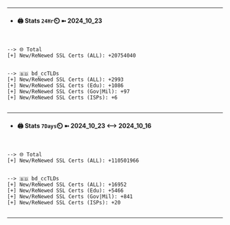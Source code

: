 

---
- #### 🖨️ **Stats** `24Hr`⏲️ ➼ 2024_10_23
```console


--> 🌐 Total
[+] New/ReNewed SSL Certs (ALL): +20754040


--> 🇧🇩 bd_ccTLDs
[+] New/ReNewed SSL Certs (ALL): +2993
[+] New/ReNewed SSL Certs (Edu): +1086
[+] New/ReNewed SSL Certs (Gov|Mil): +97
[+] New/ReNewed SSL Certs (ISPs): +6


```

---
- #### 🖨️ **Stats** `7Days`⏲️ ➼ 2024_10_23 <--> 2024_10_16
```console


--> 🌐 Total
[+] New/ReNewed SSL Certs (ALL): +110501966


--> 🇧🇩 bd_ccTLDs
[+] New/ReNewed SSL Certs (ALL): +16952
[+] New/ReNewed SSL Certs (Edu): +5466
[+] New/ReNewed SSL Certs (Gov|Mil): +841
[+] New/ReNewed SSL Certs (ISPs): +20


```

---

